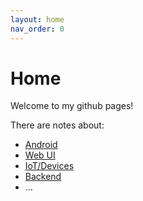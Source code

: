```yaml
---
layout: home
nav_order: 0
---
```


# Home

Welcome to my github pages!

There are notes about:
- [Android](docs/mobile)
- [Web UI](docs/web)
- [IoT/Devices](docs/iot)
- [Backend](docs/backend)
- ...

